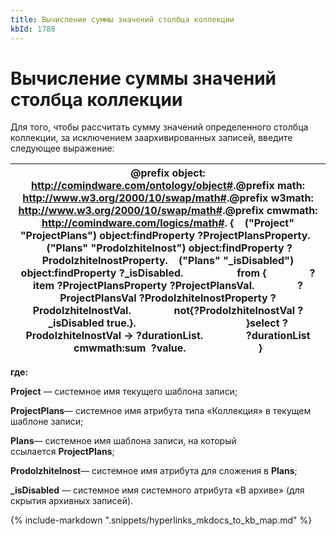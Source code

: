 ```yaml
---
title: Вычисление суммы значений столбца коллекции
kbId: 1788
---
```


# Вычисление суммы значений столбца коллекции

Для того, чтобы рассчитать сумму значений определенного столбца коллекции, за исключением заархивированных записей, введите следующее выражение:

| @prefix object: <http://comindware.com/ontology/object#>.@prefix math: <http://www.w3.org/2000/10/swap/math#>.@prefix w3math: <http://www.w3.org/2000/10/swap/math#>.@prefix cmwmath: <http://comindware.com/logics/math#>. {    ("Project" "ProjectPlans") object:findProperty ?ProjectPlansProperty.    ("Plans" "Prodolzhitelnost") object:findProperty ?ProdolzhitelnostProperty.    ("Plans" "\_isDisabled") object:findProperty ?\_isDisabled.                    from {                ?item ?ProjectPlansProperty ?ProjectPlansVal.                ?ProjectPlansVal ?ProdolzhitelnostProperty ?ProdolzhitelnostVal.                not{?ProdolzhitelnostVal ?\_isDisabled true.}.                                         }select ?ProdolzhitelnostVal -> ?durationList.                ?durationList cmwmath:sum  ?value.                           } |
| --- |

**где:**

**Project** — системное имя текущего шаблона записи;

**ProjectPlans**— системное имя атрибута типа «Коллекция» в текущем шаблоне записи;

**Plans**— системное имя шаблона записи, на который ссылается **ProjectPlans**;

**Prodolzhitelnost**— системное имя атрибута для сложения в **Plans**;

**\_isDisabled** — системное имя системного атрибута «В архиве» (для скрытия архивных записей).

{% include-markdown ".snippets/hyperlinks_mkdocs_to_kb_map.md" %}
